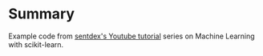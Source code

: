 # Summary

Example code from [sentdex's Youtube tutorial](https://www.youtube.com/watch?v=KTeVOb8gaD4&list=PLQVvvaa0QuDd0flgGphKCej-9jp-QdzZ3&index=2) series on Machine Learning with scikit-learn.

